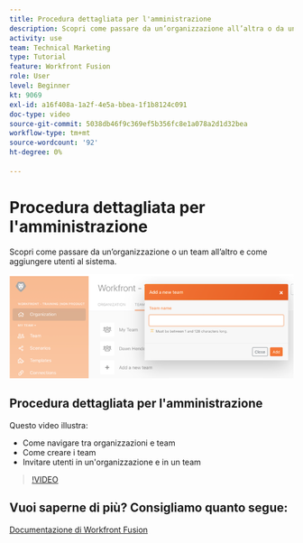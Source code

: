 ```yaml
---
title: Procedura dettagliata per l'amministrazione
description: Scopri come passare da un’organizzazione all’altra o da un team e come aggiungere utenti al sistema in [!DNL Adobe Workfront Fusion].
activity: use
team: Technical Marketing
type: Tutorial
feature: Workfront Fusion
role: User
level: Beginner
kt: 9069
exl-id: a16f408a-1a2f-4e5a-bbea-1f1b8124c091
doc-type: video
source-git-commit: 5038db46f9c369ef5b356fc8e1a078a2d1d32bea
workflow-type: tm+mt
source-wordcount: '92'
ht-degree: 0%

---
```


# Procedura dettagliata per l&#39;amministrazione

Scopri come passare da un’organizzazione o un team all’altro e come aggiungere utenti al sistema.

![Immagine di uno scenario con gestione degli errori](assets/workfront-fusion-administration-1.png)

## Procedura dettagliata per l&#39;amministrazione

Questo video illustra:

* Come navigare tra organizzazioni e team
* Come creare i team
* Invitare utenti in un&#39;organizzazione e in un team

>[!VIDEO](https://video.tv.adobe.com/v/335310/?quality=12&learn=on)

## Vuoi saperne di più? Consigliamo quanto segue:

[Documentazione di Workfront Fusion](https://experienceleague.adobe.com/docs/workfront/using/adobe-workfront-fusion/workfront-fusion-2.html?lang=en)
